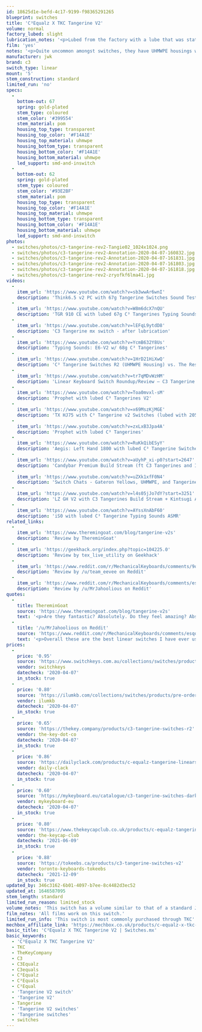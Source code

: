 ```yaml
---
id: 18625d1e-befd-4c17-9199-f98365291265
blueprint: switches
title: 'C³Equalz X TKC Tangerine V2'
volume: normal
factory_lubed: slight
lubrication_notes: '<p>Lubed from the factory with a lube that was stated to be exclusive to C3 switches. This gives it the potential to be extremely smooth stock, but batches can vary. Was stated to be similar to Krytox 204. </p>'
film: 'yes'
notes: '<p>Quite uncommon amongst switches, they have UHMWPE housings which makes for a fantastically smooth switch, only enhanced further with films and lubrication. It is not stated what percentage of this switch is UHMWPE, but it is not pure PE. </p><p>The first revision of these switches were made by Gateron not C³Equalz and not orange in colour. These Gateron made variants are no longer sold and hard to find in the aftermarket. </p>'
manufacturer: jwk
brand: c3
switch_type: linear
mount: '5'
stem_construction: standard
limited_run: 'no'
specs:
  -
    bottom-out: 67
    spring: gold-plated
    stem_type: coloured
    stem_color: '#399554'
    stem_material: pom
    housing_top_type: transparent
    housing_top_color: '#F14A1E'
    housing_top_material: uhmwpe
    housing_bottom_type: transparent
    housing_bottom_color: '#F14A1E'
    housing_bottom_material: uhmwpe
    led_support: smd-and-inswitch
  -
    bottom-out: 62
    spring: gold-plated
    stem_type: coloured
    stem_color: '#93E2BF'
    stem_material: pom
    housing_top_type: transparent
    housing_top_color: '#F14A1E'
    housing_top_material: uhmwpe
    housing_bottom_type: transparent
    housing_bottom_color: '#F14A1E'
    housing_bottom_material: uhmwpe
    led_support: smd-and-inswitch
photos:
  - switches/photos/c3-tangerine-rev2-Tangie02_1024x1024.png
  - switches/photos/c3-tangerine-rev2-Annotation-2020-04-07-160832.jpg
  - switches/photos/c3-tangerine-rev2-Annotation-2020-04-07-161831.jpg
  - switches/photos/c3-tangerine-rev2-Annotation-2020-04-07-161803.jpg
  - switches/photos/c3-tangerine-rev2-Annotation-2020-04-07-161818.jpg
  - switches/photos/c3-tangerine-rev2-zryofkf6lma41.jpg
videos:
  -
    item_url: 'https://www.youtube.com/watch?v=sb3wwAr6wnI'
    description: 'Think6.5 v2 PC with 67g Tangerine Switches Sound Test by alexotos'
  -
    item_url: 'https://www.youtube.com/watch?v=W8m6dcX7nQU'
    description: 'TGR 910 CE with lubed 67g C³ Tangerines Typing Sounds'
  -
    item_url: 'https://www.youtube.com/watch?v=lEFqL9ytdD8'
    description: 'C3 Tangerine mx switch - after lubrication'
  -
    item_url: 'https://www.youtube.com/watch?v=YcmB632Y8Us'
    description: 'Typing Sounds: E6-V2 w/ 68g C³ Tangerines'
  -
    item_url: 'https://www.youtube.com/watch?v=1HrD21HiXwQ'
    description: 'C³ Tangerine Switches R2 (UHMWPE Housing) vs. The Rest. Linear Switch Showdown'
  -
    item_url: 'https://www.youtube.com/watch?v=tr7qMDvWzHM'
    description: 'Linear Keyboard Switch Roundup/Review — C3 Tangerine R2 / Invyr UHMWPE Stems'
  -
    item_url: 'https://www.youtube.com/watch?v=Toa0mvxl-sM'
    description: 'Prophet with lubed C³ Tangerines V2'
  -
    item_url: 'https://www.youtube.com/watch?v=x69MszKjMGE'
    description: 'TX HJ75 with C³ Tangerine v2 Switches (lubed with 205g0) - Typing Sound Test'
  -
    item_url: 'https://www.youtube.com/watch?v=zxLxB3Jpa4A'
    description: 'Prophet with lubed C³ Tangerines'
  -
    item_url: 'https://www.youtube.com/watch?v=RuKkQibESyY'
    description: 'Aegis: Left Hand 1800 with lubed C³ Tangerine Switches Typing Sounds ASMR'
  -
    item_url: 'https://www.youtube.com/watch?v=aUyhP_xi-p0?start=2647'
    description: 'Candybar Premium Build Stream (ft C3 Tangerines and Infinikey First Impressions)'
  -
    item_url: 'https://www.youtube.com/watch?v=uZXk1xfF0N4'
    description: 'Switch Chats - Gateron Yellows, UHMWPE, and Tangerine Switches'
  -
    item_url: 'https://www.youtube.com/watch?v=l4s05jJo7dY?start=3251'
    description: 'LZ GH V2 with C3 Tangerines Build Stream + Kintsugi Ano'
  -
    item_url: 'https://www.youtube.com/watch?v=AYssXnAbF60'
    description: 'iS0 with lubed C³ Tangerine Typing Sounds ASMR'
related_links:
  -
    item_url: 'https://www.theremingoat.com/blog/tangerine-v2s'
    description: 'Review by ThereminGoat'
  -
    item_url: 'https://geekhack.org/index.php?topic=104225.0'
    description: 'Review by tex_live_utility on Geekhack'
  -
    item_url: 'https://www.reddit.com/r/MechanicalKeyboards/comments/9od8u4/review_of_c%C2%B3_tangerine_switches_they_make_cherry/'
    description: 'Review by /u/team_eevee on Reddit'
  -
    item_url: 'https://www.reddit.com/r/MechanicalKeyboards/comments/esqo89/c3_tangerine_r2_uhmwpe_housings_review_w_sound/'
    description: 'Review by /u/MrJahoolious on Reddit'
quotes:
  -
    title: ThereminGoat
    source: 'https://www.theremingoat.com/blog/tangerine-v2s'
    text: '<p>Are they fantastic? Absolutely. Do they feel amazing? Absolutely. Do I have any doubts that they will sell well enough to run a V3 of them? None – These are a smash hit.</p>'
  -
    title: '/u/MrJahoolious on Reddit'
    source: 'https://www.reddit.com/r/MechanicalKeyboards/comments/esqo89/c3_tangerine_r2_uhmwpe_housings_review_w_sound/'
    text: '<p>Overall these are the best linear switches I have ever used in terms of feel and sound especially for the price. Smooth. Just REALLY smooth.</p>'
prices:
  -
    price: '0.95'
    source: 'https://www.switchkeys.com.au/collections/switches/products/c-tangerine-switches-x10'
    vendor: switchkeys
    datecheck: '2020-04-07'
    in_stock: true
  -
    price: '0.80'
    source: 'https://ilumkb.com/collections/switches/products/pre-order-c3-tangerine-switch'
    vendor: ilumkb
    datecheck: '2020-04-07'
    in_stock: true
  -
    price: '0.65'
    source: 'https://thekey.company/products/c3-tangerine-switches-r2'
    vendor: the-key-dot-co
    datecheck: '2020-04-07'
    in_stock: true
  -
    price: '0.86'
    source: 'https://dailyclack.com/products/c-equalz-tangerine-linears'
    vendor: daily-clack
    datecheck: '2020-04-07'
    in_stock: true
  -
    price: '0.60'
    source: 'https://mykeyboard.eu/catalogue/c3-tangerine-switches-dark-green-67g-10-pack_1579/'
    vendor: mykeyboard-eu
    datecheck: '2020-04-07'
    in_stock: true
  -
    price: '0.80'
    source: 'https://www.thekeycapclub.co.uk/products/c-equalz-tangerine-linear-switches'
    vendor: the-keycap-club
    datecheck: '2021-06-09'
    in_stock: true
  -
    price: '0.88'
    source: 'https://tokeebs.ca/products/c3-tangerine-switches-v2'
    vendor: toronto-keyboards-tokeebs
    datecheck: '2021-12-09'
    in_stock: true
updated_by: 346c3162-6b01-4097-b7ee-8c4482d3ec52
updated_at: 1646587095
stem_length: standard
limited_run_reason: limited_stock
volume_notes: 'This switch has a volume similar to that of a standard JWK, but is noticeably higher pitched due to the UHMWPE (Ultra High Molecular Weight Polyurethane, sometimes referred to as simply PE) blend in the housing.'
film_notes: 'All films work on this switch.'
limited_run_info: 'This switch is most commonly purchased through TKC''s site, and are sold in packs of 25 for $16.25 each. They restock every couple of months, and sell out quick.'
mechbox_affiliate_link: 'https://mechbox.co.uk/products/c-equalz-x-tkc-green-62g-tangerine-switch?variant=40112767303842'
basic_title: 'C³Equalz X TKC Tangerine V2 | Switches.mx'
basic_keywords:
  - 'C³Equalz X TKC Tangerine V2'
  - TKC
  - TheKeyCompany
  - C3
  - C3Equalz
  - C3equals
  - C³Equalz
  - C³Equals
  - C³Equal
  - 'Tangerine V2 switch'
  - 'Tangerine V2'
  - Tangerine
  - 'Tangerine V2 switches'
  - 'Tangerine switches'
  - switches
---
```

